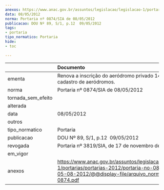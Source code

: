 ```yaml
---
anexos: https://www.anac.gov.br/assuntos/legislacao/legislacao-1/portarias/portarias-2012/portaria-no-0874-sia-de-05-08-2012/@@display-file/arquivo_norma/PA2012-0874.pdf
data: 08/05/2012
norma: Portaria nº 0874/SIA de 08/05/2012
publicacao: DOU Nº 89, S/1, p.12  09/05/2012
tags:
- portaria
tipo_normatico: Portaria
hide: 
- toc 
 
---
```


|                    | Documento                                                                                                                                                         |
|:-------------------|:------------------------------------------------------------------------------------------------------------------------------------------------------------------|
| ementa             | Renova a inscrição do aeródromo privado 14 Bis (PR) no cadastro de aeródromos.                                                                                    |
| norma              | Portaria nº 0874/SIA de 08/05/2012                                                                                                                                |
| tornada_sem_efeito |                                                                                                                                                                   |
| alterada           |                                                                                                                                                                   |
| data               | 08/05/2012                                                                                                                                                        |
| outros             |                                                                                                                                                                   |
| tipo_normatico     | Portaria                                                                                                                                                          |
| publicacao         | DOU Nº 89, S/1, p.12  09/05/2012                                                                                                                                  |
| revogada           | Portaria nº 3819/SIA, de 17 de novembro de 2017.                                                                                                                  |
| em_vigor           |                                                                                                                                                                   |
| anexos             | https://www.anac.gov.br/assuntos/legislacao/legislacao-1/portarias/portarias-2012/portaria-no-0874-sia-de-05-08-2012/@@display-file/arquivo_norma/PA2012-0874.pdf |